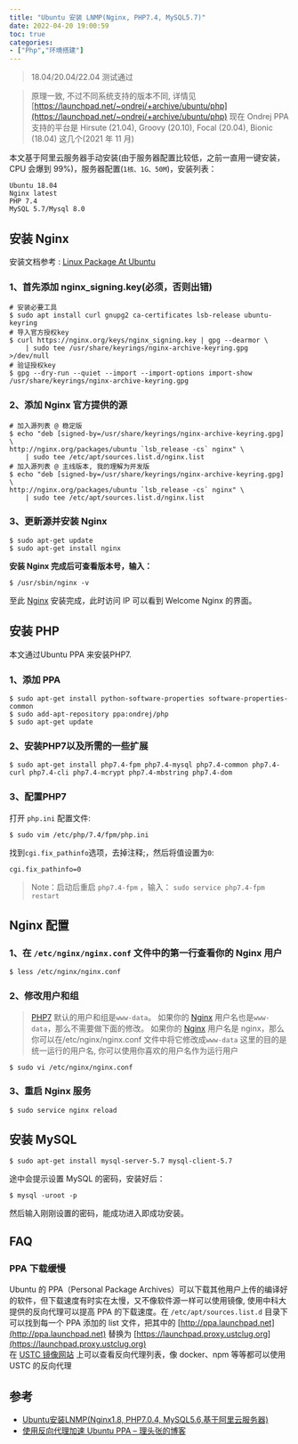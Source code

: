 ```yaml
---
title: "Ubuntu 安装 LNMP(Nginx, PHP7.4, MySQL5.7)"
date: 2022-04-20 19:00:59
toc: true
categories:
- ["Php","环境搭建"]
---
```


> 18.04/20.04/22.04 测试通过

> 原理一致, 不过不同系统支持的版本不同, 详情见 [https://launchpad.net/~ondrej/+archive/ubuntu/php](https://launchpad.net/~ondrej/+archive/ubuntu/php)
> 现在 Ondrej PPA 支持的平台是 Hirsute (21.04), Groovy (20.10), Focal (20.04), Bionic (18.04) 这几个(2021 年 11 月)

本文基于阿里云服务器手动安装(由于服务器配置比较低，之前一直用一键安装，CPU 会爆到 99%)，服务器配置(`1核、1G、50M`)，安装列表：

```
Ubuntu 18.04
Nginx latest
PHP 7.4
MySQL 5.7/Mysql 8.0
```

## 安装 Nginx
安装文档参考 : [Linux Package At Ubuntu](http://nginx.org/en/linux_packages.html#Ubuntu)

### 1、首先添加 nginx_signing.key(必须，否则出错)
```shell
# 安装必要工具
$ sudo apt install curl gnupg2 ca-certificates lsb-release ubuntu-keyring
# 导入官方授权key
$ curl https://nginx.org/keys/nginx_signing.key | gpg --dearmor \
    | sudo tee /usr/share/keyrings/nginx-archive-keyring.gpg >/dev/null
# 验证授权key
$ gpg --dry-run --quiet --import --import-options import-show /usr/share/keyrings/nginx-archive-keyring.gpg
```

### 2、添加 Nginx 官方提供的源
```shell
# 加入源列表 @ 稳定版
$ echo "deb [signed-by=/usr/share/keyrings/nginx-archive-keyring.gpg] \
http://nginx.org/packages/ubuntu `lsb_release -cs` nginx" \
    | sudo tee /etc/apt/sources.list.d/nginx.list
# 加入源列表 @ 主线版本, 我的理解为开发版
$ echo "deb [signed-by=/usr/share/keyrings/nginx-archive-keyring.gpg] \
http://nginx.org/packages/ubuntu `lsb_release -cs` nginx" \
    | sudo tee /etc/apt/sources.list.d/nginx.list
```

### 3、更新源并安装 Nginx
```
$ sudo apt-get update
$ sudo apt-get install nginx
```
**安装 Nginx 完成后可查看版本号，输入：**
```
$ /usr/sbin/nginx -v
```
至此 [Nginx](http://nginx.org/) 安装完成，此时访问 IP 可以看到 Welcome Nginx 的界面。

## 安装 PHP
本文通过Ubuntu PPA 来安装PHP7.

### 1、添加 PPA
```
$ sudo apt-get install python-software-properties software-properties-common
$ sudo add-apt-repository ppa:ondrej/php
$ sudo apt-get update
```

### 2、安装PHP7以及所需的一些扩展
```
$ sudo apt-get install php7.4-fpm php7.4-mysql php7.4-common php7.4-curl php7.4-cli php7.4-mcrypt php7.4-mbstring php7.4-dom
```

### 3、配置PHP7
打开 `php.ini` 配置文件:
```
$ sudo vim /etc/php/7.4/fpm/php.ini
```
找到`cgi.fix_pathinfo`选项，去掉注释;，然后将值设置为`0`:
```
cgi.fix_pathinfo=0
```
> Note：启动后重启 `php7.4-fpm` ，输入： `sudo service php7.4-fpm restart`


## Nginx 配置

### 1、在 `/etc/nginx/nginx.conf` 文件中的第一行查看你的 Nginx 用户
```
$ less /etc/nginx/nginx.conf
```

### 2、修改用户和组
> [PHP7](http://php.net/) 默认的用户和组是`www-data`。 如果你的 [Nginx](http://nginx.org/) 用户名也是`www-data`，那么不需要做下面的修改。 如果你的 [Nginx](http://nginx.org/) 用户名是 nginx，那么你可以在/etc/nginx/nginx.conf 文件中将它修改成`www-data`
> 这里的目的是统一运行的用户名, 你可以使用你喜欢的用户名作为运行用户

```
$ sudo vi /etc/nginx/nginx.conf
```

### 3、重启 Nginx 服务
```
$ sudo service nginx reload
```

## 安装 MySQL
```
$ sudo apt-get install mysql-server-5.7 mysql-client-5.7
```
途中会提示设置 MySQL 的密码，安装好后：
```
$ mysql -uroot -p
```
然后输入刚刚设置的密码，能成功进入即成功安装。

## FAQ

### PPA 下载缓慢
Ubuntu 的 PPA（Personal Package Archives）可以下载其他用户上传的编译好的软件，但下载速度有时实在太慢，又不像软件源一样可以使用镜像, 使用中科大提供的反向代理可以提高 PPA 的下载速度。在 `/etc/apt/sources.list.d` 目录下可以找到每一个 PPA 添加的 list 文件，把其中的 [http://ppa.launchpad.net](http://ppa.launchpad.net) 替换为 [https://launchpad.proxy.ustclug.org](https://launchpad.proxy.ustclug.org)<br />在 [USTC 镜像网站](https://mirrors.ustc.edu.cn/) 上可以查看反向代理列表，像 docker、npm 等等都可以使用 USTC 的反向代理



## 参考

- [Ubuntu安装LNMP(Nginx1.8, PHP7.0.4, MySQL5.6,基于阿里云服务器)](https://pigjian.com/article/ubuntu-lnmp-nginx18-php704-mysql56)
- [使用反向代理加速 Ubuntu PPA – 理头张的博客](https://www.littlezhang.com/2021/01/%E4%BD%BF%E7%94%A8%E5%8F%8D%E5%90%91%E4%BB%A3%E7%90%86%E5%8A%A0%E9%80%9F-ubuntu-ppa/)

